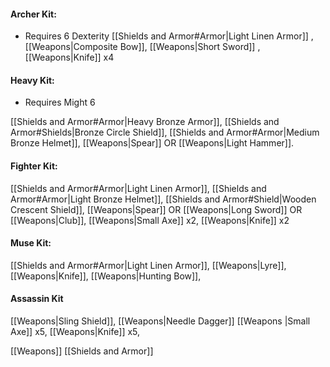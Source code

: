 
#### Archer Kit:
- Requires 6 Dexterity
[[Shields and Armor#Armor|Light Linen Armor]] , [[Weapons|Composite Bow]], [[Weapons|Short Sword]] , [[Weapons|Knife]] x4 

#### Heavy Kit:
- Requires Might 6

[[Shields and Armor#Armor|Heavy Bronze Armor]], [[Shields and Armor#Shields|Bronze Circle Shield]], [[Shields and Armor#Armor|Medium Bronze Helmet]], [[Weapons|Spear]] OR [[Weapons|Light Hammer]].

#### Fighter Kit:
[[Shields and Armor#Armor|Light Linen Armor]], [[Shields and Armor#Armor|Light Bronze Helmet]], [[Shields and Armor#Shield|Wooden Crescent Shield]], [[Weapons|Spear]] OR [[Weapons|Long Sword]] OR [[Weapons|Club]], [[Weapons|Small Axe]] x2, [[Weapons|Knife]] x2

#### Muse Kit:
[[Shields and Armor#Armor|Light Linen Armor]], [[Weapons|Lyre]], [[Weapons|Knife]], [[Weapons|Hunting Bow]],

#### Assassin Kit
[[Weapons|Sling Shield]], [[Weapons|Needle Dagger]] [[Weapons |Small Axe]] x5, [[Weapons|Knife]] x5, 

[[Weapons]]
[[Shields and Armor]]
